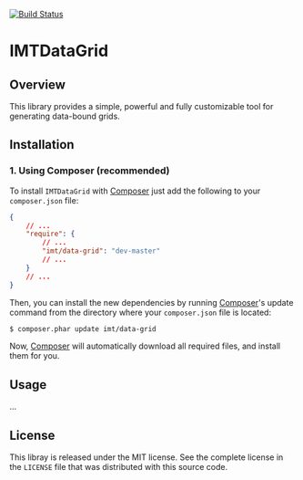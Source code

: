 [![Build Status](https://travis-ci.org/IgorTimoshenko/IMTDataGrid.png?branch=master)](https://travis-ci.org/IgorTimoshenko/IMTDataGrid)

# IMTDataGrid #

## Overview ##

This library provides a simple, powerful and fully customizable tool for
generating data-bound grids.

## Installation ##

### 1. Using Composer (recommended) ###

To install `IMTDataGrid` with [Composer][1] just add the following to your
`composer.json` file:

```json
{
    // ...
    "require": {
        // ...
        "imt/data-grid": "dev-master"
        // ...
    }
    // ...
}
```

Then, you can install the new dependencies by running [Composer][1]'s update
command from the directory where your `composer.json` file is located:

```sh
$ composer.phar update imt/data-grid
```

Now, [Composer][1] will automatically download all required files, and install
them for you.

## Usage ##

...

## License ##

This libray is released under the MIT license. See the complete license in the
`LICENSE` file that was distributed with this source code.

[1]: http://getcomposer.org